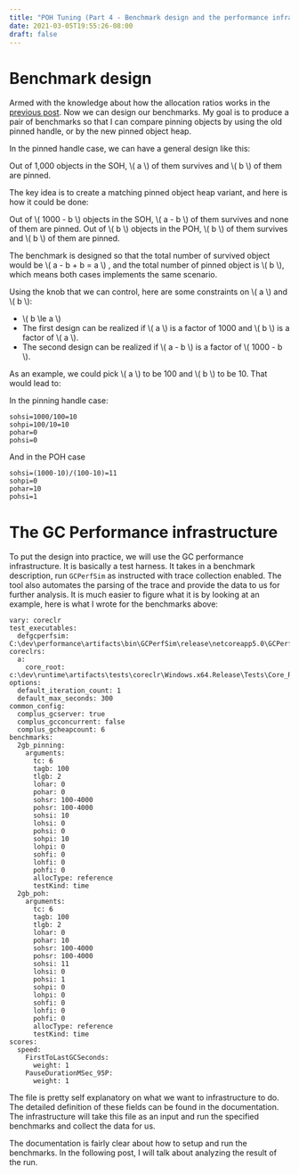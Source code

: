 ```yaml
---
title: "POH Tuning (Part 4 - Benchmark design and the performance infrastructure)"
date: 2021-03-05T19:55:26-08:00
draft: false
---
```

# Benchmark design
Armed with the knowledge about how the allocation ratios works in the [previous post](../poh-tuning-3/). Now we can design our benchmarks. My goal is to produce a pair of benchmarks so that I can compare pinning objects by using the old pinned handle, or by the new pinned object heap. 

In the pinned handle case, we can have a general design like this:

Out of 1,000 objects in the SOH, \\( a \\) of them survives and \\( b \\) of them are pinned.

The key idea is to create a matching pinned object heap variant, and here is how it could be done:

Out of \\( 1000 - b \\) objects in the SOH, \\( a - b \\) of them survives and none of them are pinned.
Out of \\( b \\) objects in the POH, \\( b \\) of them survives and \\( b \\) of them are pinned.

The benchmark is designed so that the total number of survived object would be \\( a - b + b = a \\) , and the total number of pinned object is \\( b \\), which means both cases implements the same scenario.

Using the knob that we can control, here are some constraints on \\( a \\) and \\( b \\):

- \\( b \le a \\)
- The first design can be realized if \\( a \\) is a factor of 1000 and \\( b \\) is a factor of \\( a \\).
- The second design can be realized if \\( a - b \\) is a factor of \\( 1000 - b \\).

As an example, we could pick \\( a \\) to be 100 and \\( b \\) to be 10. That would lead to:

In the pinning handle case:
```
sohsi=1000/100=10
sohpi=100/10=10
pohar=0
pohsi=0
```

And in the POH case
```
sohsi=(1000-10)/(100-10)=11
sohpi=0
pohar=10
pohsi=1
```

# The GC Performance infrastructure
To put the design into practice, we will use the GC performance infrastructure. It is basically a test harness. It takes in a benchmark description, run `GCPerfSim` as instructed with trace collection enabled. The tool also automates the parsing of the trace and provide the data to us for further analysis. It is much easier to figure what it is by looking at an example, here is what I wrote for the benchmarks above:

```
vary: coreclr
test_executables:
  defgcperfsim: C:\dev\performance\artifacts\bin\GCPerfSim\release\netcoreapp5.0\GCPerfSim.dll
coreclrs:
  a:
    core_root: c:\dev\runtime\artifacts\tests\coreclr\Windows.x64.Release\Tests\Core_Root
options:
  default_iteration_count: 1
  default_max_seconds: 300
common_config:
  complus_gcserver: true
  complus_gcconcurrent: false
  complus_gcheapcount: 6
benchmarks:
  2gb_pinning:
    arguments:
      tc: 6
      tagb: 100
      tlgb: 2
      lohar: 0
      pohar: 0
      sohsr: 100-4000
      pohsr: 100-4000
      sohsi: 10
      lohsi: 0
      pohsi: 0
      sohpi: 10
      lohpi: 0
      sohfi: 0
      lohfi: 0
      pohfi: 0
      allocType: reference
      testKind: time
  2gb_poh:
    arguments:
      tc: 6
      tagb: 100
      tlgb: 2
      lohar: 0
      pohar: 10
      sohsr: 100-4000
      pohsr: 100-4000
      sohsi: 11
      lohsi: 0
      pohsi: 1
      sohpi: 0
      lohpi: 0
      sohfi: 0
      lohfi: 0
      pohfi: 0
      allocType: reference
      testKind: time
scores:
  speed:
    FirstToLastGCSeconds:
      weight: 1
    PauseDurationMSec_95P:
      weight: 1
```

The file is pretty self explanatory on what we want to infrastructure to do. The detailed definition of these fields can be found in the documentation. The infrastructure will take this file as an input and run the specified benchmarks and collect the data for us.

The documentation is fairly clear about how to setup and run the benchmarks. In the following post, I will talk about analyzing the result of the run.